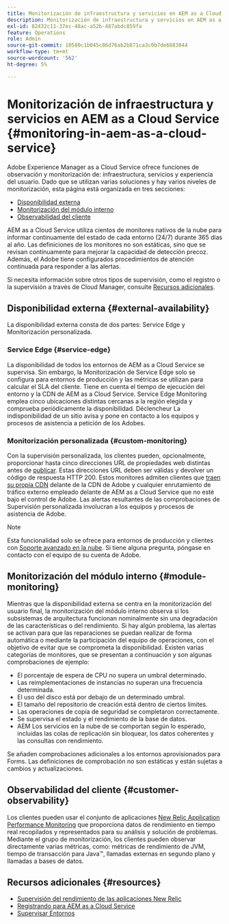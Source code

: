 ```yaml
---
title: Monitorización de infraestructura y servicios en AEM as a Cloud Service
description: Monitorización de infraestructura y servicios en AEM as a Cloud Service
exl-id: 82432c11-37ec-48ac-a52b-487abdc859fa
feature: Operations
role: Admin
source-git-commit: 10580c1b045c86d76ab2b871ca3c0b7de6683044
workflow-type: tm+mt
source-wordcount: '562'
ht-degree: 5%

---
```


# Monitorización de infraestructura y servicios en AEM as a Cloud Service {#monitoring-in-aem-as-a-cloud-service}

Adobe Experience Manager as a Cloud Service ofrece funciones de observación y monitorización de: infraestructura, servicios y experiencia del usuario. Dado que se utilizan varias soluciones y hay varios niveles de monitorización, esta página está organizada en tres secciones:

* [Disponibilidad externa](#external-availability)
* [Monitorización del módulo interno](#module-monitoring)
* [Observabilidad del cliente](#customer-observability)

AEM as a Cloud Service utiliza cientos de monitores nativos de la nube para informar continuamente del estado de cada entorno (24/7) durante 365 días al año. Las definiciones de los monitores no son estáticas, sino que se revisan continuamente para mejorar la capacidad de detección precoz. Además, el Adobe tiene configurados procedimientos de atención continuada para responder a las alertas.

Si necesita información sobre otros tipos de supervisión, como el registro o la supervisión a través de Cloud Manager, consulte [Recursos adicionales](#resources).

## Disponibilidad externa {#external-availability}

La disponibilidad externa consta de dos partes: Service Edge y Monitorización personalizada.

### Service Edge {#service-edge}

La disponibilidad de todos los entornos de AEM as a Cloud Service se supervisa. Sin embargo, la Monitorización de Service Edge solo se configura para entornos de producción y las métricas se utilizan para calcular el SLA del cliente. Tiene en cuenta el tiempo de ejecución del entorno y la CDN de AEM as a Cloud Service. Service Edge Monitoring emplea cinco ubicaciones distintas cercanas a la región elegida y comprueba periódicamente la disponibilidad. Déclencheur La indisponibilidad de un sitio avisa y pone en contacto a los equipos y procesos de asistencia a petición de los Adobes.

### Monitorización personalizada {#custom-monitoring}

Con la supervisión personalizada, los clientes pueden, opcionalmente, proporcionar hasta cinco direcciones URL de propiedades web distintas antes de [publicar](/help/journey-migration/go-live.md). Estas direcciones URL deben ser válidas y devolver un código de respuesta HTTP 200. Estos monitores admiten clientes que [traen su propia CDN](/help/implementing/dispatcher/cdn.md#point-to-point-CDN) delante de la CDN de Adobe y cualquier enrutamiento de tráfico externo empleado delante de AEM as a Cloud Service que no esté bajo el control de Adobe. Las alertas resultantes de las comprobaciones de Supervisión personalizada involucran a los equipos y procesos de asistencia de Adobe.

>[!NOTE]
>
> Esta funcionalidad solo se ofrece para entornos de producción y clientes con [Soporte avanzado en la nube](https://experienceleague.adobe.com/docs/support-resources/data-sheets/overview.html?lang=es#support-add-ons). Si tiene alguna pregunta, póngase en contacto con el equipo de su cuenta de Adobe.

## Monitorización del módulo interno {#module-monitoring}

Mientras que la disponibilidad externa se centra en la monitorización del usuario final, la monitorización del módulo interno observa si los subsistemas de arquitectura funcionan nominalmente sin una degradación de las características o del rendimiento. Si hay algún problema, las alertas se activan para que las reparaciones se puedan realizar de forma automática o mediante la participación del equipo de operaciones, con el objetivo de evitar que se comprometa la disponibilidad. Existen varias categorías de monitores, que se presentan a continuación y son algunas comprobaciones de ejemplo:

* El porcentaje de espera de CPU no supera un umbral determinado.
* Las reimplementaciones de instancias no superan una frecuencia determinada.
* El uso del disco está por debajo de un determinado umbral.
* El tamaño del repositorio de creación está dentro de ciertos límites.
* Las operaciones de copia de seguridad se completaron correctamente.
* Se supervisa el estado y el rendimiento de la base de datos.
* AEM Los servicios en la nube de se comportan según lo esperado, incluidas las colas de replicación sin bloquear, los datos coherentes y las consultas con rendimiento.

Se añaden comprobaciones adicionales a los entornos aprovisionados para Forms. Las definiciones de comprobación no son estáticas y están sujetas a cambios y actualizaciones.

## Observabilidad del cliente {#customer-observability}

Los clientes pueden usar el conjunto de aplicaciones [New Relic Application Performance Monitoring](https://experienceleague.adobe.com/docs/experience-manager-cloud-service/content/implementing/using-cloud-manager/user-access-new-relic.html?lang=es) que proporciona datos de rendimiento en tiempo real recopilados y representados para su análisis y solución de problemas. Mediante el grupo de monitorización, los clientes pueden observar directamente varias métricas, como: métricas de rendimiento de JVM, tiempo de transacción para Java™, llamadas externas en segundo plano y llamadas a bases de datos.

## Recursos adicionales {#resources}

* [Supervisión del rendimiento de las aplicaciones New Relic](https://experienceleague.adobe.com/docs/experience-manager-cloud-service/content/implementing/using-cloud-manager/user-access-new-relic.html?lang=es)
* [Registrando para AEM as a Cloud Service](https://experienceleague.adobe.com/docs/experience-manager-cloud-service/content/implementing/developing/logging.html?lang=es)
* [Supervisar Entornos](https://experienceleague.adobe.com/docs/experience-manager-cloud-manager/content/using/monitoring-environments.html?lang=es)
